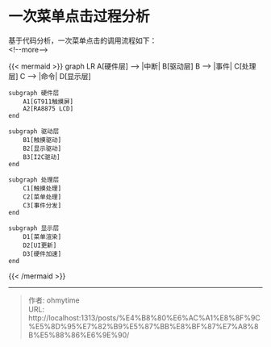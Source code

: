 # 一次菜单点击过程分析


基于代码分析，一次菜单点击的调用流程如下：  
&lt;!--more--&gt;

{{&lt; mermaid &gt;}}
graph LR
    A[硬件层] --&gt; |中断| B[驱动层]
    B --&gt; |事件| C[处理层]
    C --&gt; |命令| D[显示层]
    
    subgraph 硬件层
        A1[GT911触摸屏]
        A2[RA8875 LCD]
    end
    
    subgraph 驱动层
        B1[触摸驱动]
        B2[显示驱动]
        B3[I2C驱动]
    end
    
    subgraph 处理层
        C1[触摸处理]
        C2[菜单处理]
        C3[事件分发]
    end
    
    subgraph 显示层
        D1[菜单渲染]
        D2[UI更新]
        D3[硬件加速]
    end
{{&lt; /mermaid &gt;}}

---

> 作者: ohmytime  
> URL: http://localhost:1313/posts/%E4%B8%80%E6%AC%A1%E8%8F%9C%E5%8D%95%E7%82%B9%E5%87%BB%E8%BF%87%E7%A8%8B%E5%88%86%E6%9E%90/  

